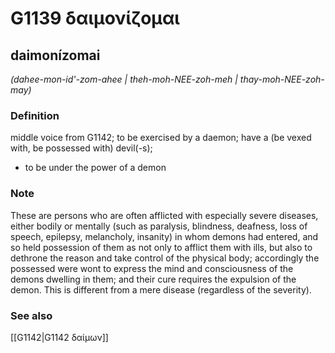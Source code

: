 # G1139 δαιμονίζομαι

## daimonízomai

_(dahee-mon-id'-zom-ahee | theh-moh-NEE-zoh-meh | thay-moh-NEE-zoh-may)_

### Definition

middle voice from G1142; to be exercised by a daemon; have a (be vexed with, be possessed with) devil(-s); 

- to be under the power of a demon

### Note

These are persons who are often afflicted with especially severe diseases, either bodily or mentally (such as paralysis, blindness, deafness, loss of speech, epilepsy, melancholy, insanity) in whom demons had entered, and so held possession of them as not only to afflict them with ills, but also to dethrone the reason and take control of the physical body; accordingly the possessed were wont to express the mind and consciousness of the demons dwelling in them; and their cure requires the expulsion of the demon. This is different from a mere disease (regardless of the severity).

### See also

[[G1142|G1142 δαίμων]]
